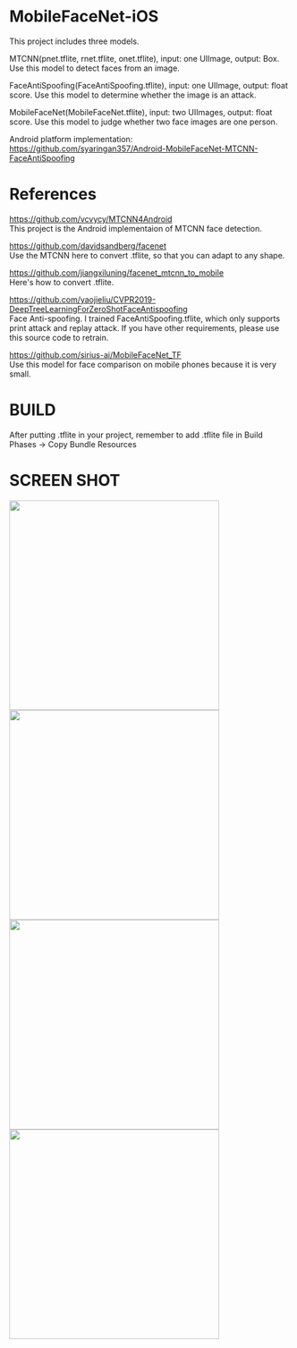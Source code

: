 # MobileFaceNet-iOS
This project includes three models.  
  
MTCNN(pnet.tflite, rnet.tflite, onet.tflite), input: one UIImage, output: Box. Use this model to detect faces from an image.  
  
FaceAntiSpoofing(FaceAntiSpoofing.tflite), input: one UIImage, output: float score. Use this model to determine whether the image is an attack.  
  
MobileFaceNet(MobileFaceNet.tflite), input: two UIImages, output: float score. Use this model to judge whether two face images are one person.  
  
Android platform implementation: https://github.com/syaringan357/Android-MobileFaceNet-MTCNN-FaceAntiSpoofing
  
# References
https://github.com/vcvycy/MTCNN4Android  
This project is the Android implementaion of MTCNN face detection.

https://github.com/davidsandberg/facenet  
Use the MTCNN here to convert .tflite, so that you can adapt to any shape.  
  
https://github.com/jiangxiluning/facenet_mtcnn_to_mobile  
Here's how to convert .tflite.  
  
https://github.com/yaojieliu/CVPR2019-DeepTreeLearningForZeroShotFaceAntispoofing  
Face Anti-spoofing. I trained FaceAntiSpoofing.tflite, which only supports print attack and replay attack. If you have other requirements, please use this source code to retrain.  
  
https://github.com/sirius-ai/MobileFaceNet_TF  
Use this model for face comparison on mobile phones because it is very small.  
  
# BUILD
After putting .tflite in your project, remember to add .tflite file in Build Phases -> Copy Bundle Resources  
  
# SCREEN SHOT
<img src="https://github.com/syaringan357/Android-MobileFaceNet-MTCNN-FaceAntiSpoofing/blob/master/ScreenShot/Screen_Shot1.png" width=375/>
<img src="https://github.com/syaringan357/Android-MobileFaceNet-MTCNN-FaceAntiSpoofing/blob/master/ScreenShot/Screen_Shot2.png" width=375/>
<img src="https://github.com/syaringan357/Android-MobileFaceNet-MTCNN-FaceAntiSpoofing/blob/master/ScreenShot/Screen_Shot3.png" width=375/>
<img src="https://github.com/syaringan357/Android-MobileFaceNet-MTCNN-FaceAntiSpoofing/blob/master/ScreenShot/Screen_Shot4.png" width=375/>
